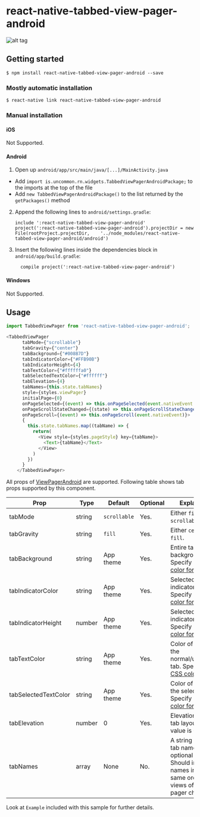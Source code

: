 
# react-native-tabbed-view-pager-android
![alt tag](https://github.com/madhu314/react-native-tabbed-view-pager-android/blob/master/assets/tabbedviewpager.gif)
## Getting started

`$ npm install react-native-tabbed-view-pager-android --save`

### Mostly automatic installation

`$ react-native link react-native-tabbed-view-pager-android`

### Manual installation


#### iOS
Not Supported.

#### Android

1. Open up `android/app/src/main/java/[...]/MainActivity.java`
  - Add `import is.uncommon.rn.widgets.TabbedViewPagerAndroidPackage;` to the imports at the top of the file
  - Add `new TabbedViewPagerAndroidPackage()` to the list returned by the `getPackages()` method
2. Append the following lines to `android/settings.gradle`:
  	```
  	include ':react-native-tabbed-view-pager-android'
  	project(':react-native-tabbed-view-pager-android').projectDir = new File(rootProject.projectDir, 	'../node_modules/react-native-tabbed-view-pager-android/android')
  	```
3. Insert the following lines inside the dependencies block in `android/app/build.gradle`:
  	```
      compile project(':react-native-tabbed-view-pager-android')
  	```

#### Windows
Not Supported.

## Usage
```javascript
import TabbedViewPager from 'react-native-tabbed-view-pager-android';

<TabbedViewPager
      tabMode={"scrollable"}
      tabGravity={"center"}
      tabBackground={"#008B7D"}
      tabIndicatorColor={"#FFB90B"}
      tabIndicatorHeight={4}
      tabTextColor={"#ffffffa0"}
      tabSelectedTextColor={"#ffffff"}
      tabElevation={4}
      tabNames={this.state.tabNames}
      style={styles.viewPager}
      initialPage={0}
      onPageSelected={(event) => this.onPageSelected(event.nativeEvent.position)}
      onPageScrollStateChanged={(state) => this.onPageScrollStateChanged(state)}
      onPageScroll={(event) => this.onPageScroll(event.nativeEvent)}>
      {
        this.state.tabNames.map((tabName) => {
          return(
            <View style={styles.pageStyle} key={tabName}>
              <Text>{tabName}</Text>
            </View>
          )
        })
      }
    </TabbedViewPager>
```
All props of [ViewPagerAndroid](https://facebook.github.io/react-native/docs/viewpagerandroid.html) are supported. Following table shows tab props supported by this component.

Prop                | Type    | Default | Optional | Explanation
---                 | ---     | --- | --- |---
tabMode                | string  | `scrollable`| Yes. | Either `fixed` or `scrollable`.
tabGravity                | string  | `fill`| Yes. |  Either `center` or `fill`.
tabBackground                | string  | App theme| Yes. |  Entire tab layout background color. Specify in [CSS color format](https://facebook.github.io/react-native/docs/colors.html).
tabIndicatorColor                | string  | App theme| Yes. |  Selected tab indicator color. Specify in [CSS color format](https://facebook.github.io/react-native/docs/colors.html).
tabIndicatorHeight | number | App theme| Yes. | Selected tab indicator height. Specify in [CSS color format](https://facebook.github.io/react-native/docs/colors.html).
tabTextColor | string | App theme | Yes. |  Color of the text in the normal/unselected tab. Specify in [CSS color format](https://facebook.github.io/react-native/docs/colors.html).
tabSelectedTextColor | string | App theme | Yes. |  Color of the text in the selected tab. Specify in [CSS color format](https://facebook.github.io/react-native/docs/colors.html).
tabElevation | number | 0 | Yes. |  Elevation of the tab layout. Default value is 0.
tabNames | array | None | No. |  A string array of tab names. Non optional prop. Should indicate names in the same order as views of view pager children.

Look at `Example` included with this sample for further details.


  
